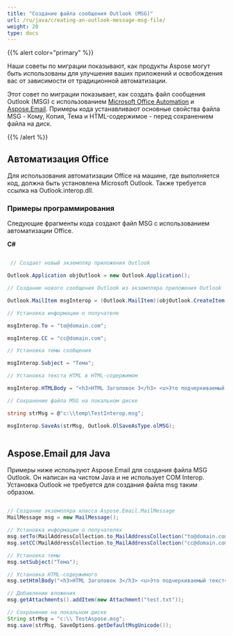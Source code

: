 ```yaml
---
title: "Создание файла сообщения Outlook (MSG)"
url: /ru/java/creating-an-outlook-message-msg-file/
weight: 20
type: docs
---
```



{{% alert color="primary" %}} 

Наши советы по миграции показывают, как продукты Aspose могут быть использованы для улучшения ваших приложений и освобождения вас от зависимости от традиционной автоматизации.

Этот совет по миграции показывает, как создать файл сообщения Outlook (MSG) с использованием [Microsoft Office Automation](#office-automation) и [Aspose.Email](#asposeemail-for-java). Примеры кода устанавливают основные свойства файла MSG - Кому, Копия, Тема и HTML-содержимое - перед сохранением файла на диск.

{{% /alert %}} 
## **Автоматизация Office**
Для использования автоматизации Office на машине, где выполняется код, должна быть установлена Microsoft Outlook. Также требуется ссылка на Outlook.interop.dll.
### **Примеры программирования**
Следующие фрагменты кода создают файл MSG с использованием автоматизации Office.

**C#**

~~~cs

 // Создает новый экземпляр приложения Outlook

Outlook.Application objOutlook = new Outlook.Application();

// Создание нового сообщения Outlook из экземпляра приложения Outlook

Outlook.MailItem msgInterop = (Outlook.MailItem)(objOutlook.CreateItem(Outlook.OlItemType.olMailItem));

// Установка информации о получателе

msgInterop.To = "to@domain.com";

msgInterop.CC = "cc@domain.com";

// Установка темы сообщения

msgInterop.Subject = "Тема";

// Установка текста HTML в HTML-содержимом

msgInterop.HTMLBody = "<h3>HTML Заголовок 3</h3> <u>Это подчеркиваемый текст</u>";

// Сохранение файла MSG на локальном диске

string strMsg = @"c:\\temp\TestInterop.msg";

msgInterop.SaveAs(strMsg, Outlook.OlSaveAsType.olMSG);



~~~
## **Aspose.Email для Java**
Примеры ниже используют Aspose.Email для создания файла MSG Outlook. Он написан на чистом Java и не использует COM Interop. Установка Outlook не требуется для создания файла msg таким образом.

~~~Java

// Создание экземпляра класса Aspose.Email.MailMessage
MailMessage msg = new MailMessage();

// Установка информации о получателях
msg.setTo(MailAddressCollection.to_MailAddressCollection("to@domain.com"));
msg.setCC(MailAddressCollection.to_MailAddressCollection("cc@domain.com"));

// Установка темы
msg.setSubject("Тема");

// Установка HTML-содержимого
msg.setHtmlBody("<h3>HTML Заголовок 3</h3> <u>Это подчеркиваемый текст</u>");

// Добавление вложения
msg.getAttachments().addItem(new Attachment("test.txt"));

// Сохранение на локальном диске
String strMsg = "c:\\ TestAspose.msg";
msg.save(strMsg, SaveOptions.getDefaultMsgUnicode());

~~~